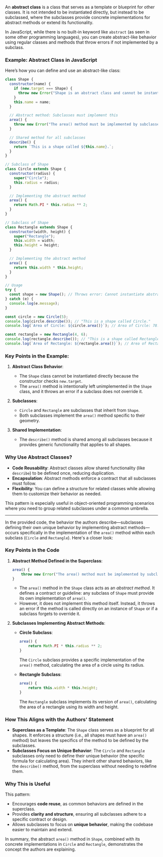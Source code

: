 An **abstract class** is a class that serves as a template or blueprint for other classes. It is not intended to be instantiated directly, but instead to be subclassed, where the subclasses provide concrete implementations for abstract methods or extend its functionality.

In JavaScript, while there is no built-in keyword like `abstract` (as seen in some other programming languages), you can create abstract-like behavior using regular classes and methods that throw errors if not implemented by a subclass.

### Example: Abstract Class in JavaScript

Here’s how you can define and use an abstract-like class:

```javascript
class Shape {
  constructor(name) {
    if (new.target === Shape) {
      throw new Error("Shape is an abstract class and cannot be instantiated directly.");
    }
    this.name = name;
  }

  // Abstract method: Subclasses must implement this
  area() {
    throw new Error("The area() method must be implemented by subclasses.");
  }

  // Shared method for all subclasses
  describe() {
    return `This is a shape called ${this.name}.`;
  }
}

// Subclass of Shape
class Circle extends Shape {
  constructor(radius) {
    super("Circle");
    this.radius = radius;
  }

  // Implementing the abstract method
  area() {
    return Math.PI * this.radius ** 2;
  }
}

// Subclass of Shape
class Rectangle extends Shape {
  constructor(width, height) {
    super("Rectangle");
    this.width = width;
    this.height = height;
  }

  // Implementing the abstract method
  area() {
    return this.width * this.height;
  }
}

// Usage
try {
  const shape = new Shape(); // Throws error: Cannot instantiate abstract class
} catch (e) {
  console.log(e.message);
}

const circle = new Circle(5);
console.log(circle.describe()); // "This is a shape called Circle."
console.log(`Area of Circle: ${circle.area()}`); // Area of Circle: 78.54...

const rectangle = new Rectangle(4, 6);
console.log(rectangle.describe()); // "This is a shape called Rectangle."
console.log(`Area of Rectangle: ${rectangle.area()}`); // Area of Rectangle: 24
```

### Key Points in the Example:
1. **Abstract Class Behavior**:
   - The `Shape` class cannot be instantiated directly because the constructor checks `new.target`.
   - The `area()` method is intentionally left unimplemented in the `Shape` class, and it throws an error if a subclass does not override it.

2. **Subclasses**:
   - `Circle` and `Rectangle` are subclasses that inherit from `Shape`. 
   - Both subclasses implement the `area()` method specific to their geometry.

3. **Shared Implementation**:
   - The `describe()` method is shared among all subclasses because it provides generic functionality that applies to all shapes.

### Why Use Abstract Classes?
- **Code Reusability**: Abstract classes allow shared functionality (like `describe`) to be defined once, reducing duplication.
- **Encapsulation**: Abstract methods enforce a contract that all subclasses must follow.
- **Flexibility**: You can define a structure for related classes while allowing them to customize their behavior as needed.

This pattern is especially useful in object-oriented programming scenarios where you need to group related subclasses under a common umbrella.

---

In the provided code, the behavior the authors describe—subclasses defining their own unique behavior by implementing abstract methods—occurs specifically in the implementation of the `area()` method within each subclass (`Circle` and `Rectangle`). Here's a closer look:

### Key Points in the Code
1. **Abstract Method Defined in the Superclass**:
   ```javascript
   area() {
       throw new Error("The area() method must be implemented by subclasses.");
   }
   ```
   - The `area()` method in the `Shape` class acts as an *abstract method*. It defines a contract or guideline: any subclass of `Shape` must provide its own implementation of `area()`.
   - However, it does not implement this method itself. Instead, it throws an error if the method is called directly on an instance of `Shape` or if a subclass forgets to override it.

2. **Subclasses Implementing Abstract Methods**:
   - **Circle Subclass**:
     ```javascript
     area() {
         return Math.PI * this.radius ** 2;
     }
     ```
     The `Circle` subclass provides a specific implementation of the `area()` method, calculating the area of a circle using its radius.

   - **Rectangle Subclass**:
     ```javascript
     area() {
         return this.width * this.height;
     }
     ```
     The `Rectangle` subclass implements its version of `area()`, calculating the area of a rectangle using its width and height.

### How This Aligns with the Authors' Statement
- **Superclass as a Template**: The `Shape` class serves as a blueprint for all shapes. It enforces a structure (i.e., all shapes must have an `area()` method) but leaves the specifics of the method to be defined by the subclasses.
- **Subclasses Focus on Unique Behavior**: The `Circle` and `Rectangle` subclasses only need to define their unique behavior (the specific formula for calculating area). They inherit other shared behaviors, like the `describe()` method, from the superclass without needing to redefine them.

### Why This is Useful
This pattern:
- Encourages **code reuse**, as common behaviors are defined in the superclass.
- Provides **clarity and structure**, ensuring all subclasses adhere to a specific contract or design.
- Allows subclasses to focus on **unique behavior**, making the codebase easier to maintain and extend.

In summary, the abstract `area()` method in `Shape`, combined with its concrete implementations in `Circle` and `Rectangle`, demonstrates the concept the authors are explaining.
